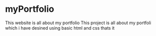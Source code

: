 # myPortfolio
This website is all about my portfolio
This project is all about my portfoli which i have desined using basic html and css thats it
